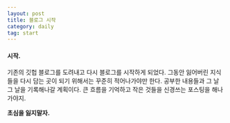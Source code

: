 ```yaml
---
layout: post
title: 블로그 시작
category: daily
tag: start
---
```


#### 시작.

기존의 깃헙 블로그를 도려내고 다시 블로그를 시작하게 되었다. 그동안 잃어버린 지식들을 다시 담는 곳이 되기 위해서는 꾸준히 적어나가야만 한다. 공부한 내용들과 그 날 그 날을 기록해나갈 계획이다. 큰 흐름을 기억하고 작은 것들을 신경쓰는 포스팅을 해나가야지. 

**초심을 잃지말자.**
